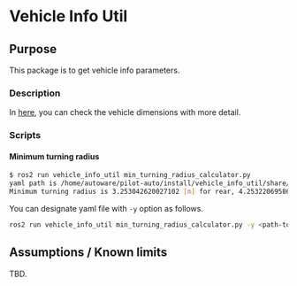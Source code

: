 # Vehicle Info Util

## Purpose

This package is to get vehicle info parameters.

### Description

In [here](https://autowarefoundation.github.io/autoware-documentation/main/design/autoware-interfaces/components/vehicle-dimensions/), you can check the vehicle dimensions with more detail.

### Scripts

#### Minimum turning radius

```sh
$ ros2 run vehicle_info_util min_turning_radius_calculator.py
yaml path is /home/autoware/pilot-auto/install/vehicle_info_util/share/vehicle_info_util/config/vehicle_info.param.yaml
Minimum turning radius is 3.253042620027102 [m] for rear, 4.253220695862465 [m] for front.
```

You can designate yaml file with `-y` option as follows.

```sh
ros2 run vehicle_info_util min_turning_radius_calculator.py -y <path-to-yaml>
```

## Assumptions / Known limits

TBD.
